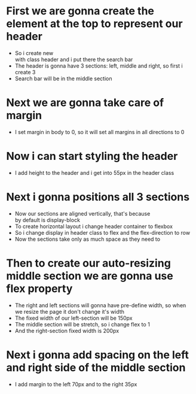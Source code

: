# First we are gonna create the element at the top to represent our header
* So i create new <div> with class header and i put there the search bar
* The header is gonna have 3 sections: left, middle and right, so first i create 3 <div>
* Search bar will be in the middle section

# Next we are gonna take care of margin 
* I set margin in body to 0, so it will set all margins in all directions to 0

# Now i can start styling the header
* I add height to the header and i get into 55px in the header class

# Next i gonna positions all 3 sections
* Now our sections are aligned vertically, that's because <div> by default is display-block
* To create horizontal layout i change header container to flexbox
* So i change display in header class to flex and the flex-direction to row
* Now the sections take only as much space as they need to 

# Then to create our auto-resizing middle section we are gonna use flex property
* The right and left sections will gonna have pre-define width, so when we resize the page it don't change it's width
* The fixed width of our left-section will be 150px
* The middle section will be stretch, so i change flex to 1
* And the right-section fixed width is 200px

# Next i gonna add spacing on the left and right side of the middle section
* I add margin to the left 70px and to the right 35px

